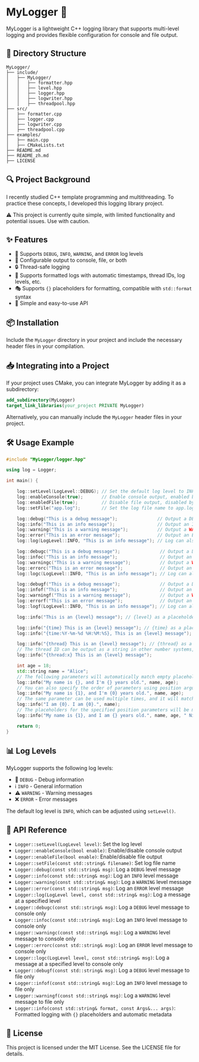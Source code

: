 
# MyLogger 🚀

MyLogger is a lightweight C++ logging library that supports multi-level logging and provides flexible configuration for console and file output.

## 📂 Directory Structure

```
MyLogger/
├── include/
│   ├── MyLogger/
│   │   ├── formatter.hpp
│   │   ├── level.hpp
│   │   ├── logger.hpp
│   │   ├── logwriter.hpp
│   │   ├── threadpool.hpp
├── src/
│   ├── formatter.cpp
│   ├── logger.cpp
│   ├── logwriter.cpp
│   ├── threadpool.cpp
├── examples/
│   ├── main.cpp
│   ├── CMakeLists.txt
├── README.md
├── README_zh.md
├── LICENSE
```

## 🔍 Project Background

I recently studied C++ template programming and multithreading. To practice these concepts, I developed this logging library project.

⚠️ This project is currently quite simple, with limited functionality and potential issues. Use with caution.

## ✨ Features
- 📌 Supports `DEBUG`, `INFO`, `WARNING`, and `ERROR` log levels
- 📁 Configurable output to console, file, or both
- 🔒 Thread-safe logging
- 📝 Supports formatted logs with automatic timestamps, thread IDs, log levels, etc.
- 🎭 Supports `{}` placeholders for formatting, compatible with `std::format` syntax
- 🚀 Simple and easy-to-use API

## 📦 Installation

Include the `MyLogger` directory in your project and include the necessary header files in your compilation.

## 📥 Integrating into a Project

If your project uses CMake, you can integrate MyLogger by adding it as a subdirectory:

```cmake
add_subdirectory(MyLogger)
target_link_libraries(your_project PRIVATE MyLogger)
```

Alternatively, you can manually include the `MyLogger` header files in your project.

## 🛠 Usage Example

```cpp
#include "MyLogger/logger.hpp"

using log = Logger;

int main() {

    log::setLevel(LogLevel::DEBUG); // Set the default log level to INFO
    log::enableConsole(true);       // Enable console output, enabled by default
    log::enabledFile(true);         // Disable file output, disabled by default
    log::setFile("app.log");        // Set the log file name to app.log, default is app.log

    log::debug("This is a debug message");               // Output a DEBUG level log
    log::info("This is an info message");                // Output an INFO level log
    log::warning("This is a warning message");           // Output a WARNING level log
    log::error("This is an error message");              // Output an ERROR level log
    log::log(LogLevel::INFO, "This is an info message"); // Log can also be output using the log() function, same as above

    log::debugc("This is a debug message");               // Output a DEBUG level log, only to the console.
    log::infoc("This is an info message");                // Output an INFO level log, only to the console.
    log::warningc("This is a warning message");           // Output a WARNING level log, only to the console.
    log::errorc("This is an error message");              // Output an ERROR level log, only to the console.
    log::logc(LogLevel::INFO, "This is an info message"); // Log can also be output using the logc() function, only to the console.

    log::debugf("This is a debug message");               // Output a DEBUG level log, only to the file.
    log::infof("This is an info message");                // Output an INFO level log, only to the file.
    log::warningf("This is a warning message");           // Output a WARNING level log, only to the file.
    log::errorf("This is an error message");              // Output an ERROR level log, only to the file.
    log::logf(LogLevel::INFO, "This is an info message"); // Log can also be output using the logf() function, only to the file.

    log::info("This is an {level} message"); // {level} as a placeholder, will be replaced by the actual log level, here it will be replaced with INFO

    log::info("{time} This is an {level} message"); // {time} as a placeholder, will be replaced by the current time, here it will output the current time
    log::info("{time:%Y-%m-%d %H:%M:%S}, This is an {level} message"); // The output format of the current time can be customized, this is the default format

    log::info("{thread} This is an {level} message"); // {thread} as a placeholder, will be replaced by the current thread ID, here it will output the current thread ID
    // The thread ID can be output as a string in other number systems, default is decimal. x for hexadecimal, o for octal, b for binary, d for decimal. Both lowercase and uppercase are valid.
    log::info("{thread:x} This is an {level} message");

    int age = 18;
    std::string name = "Alice";
    // The following parameters will automatically match empty placeholders "{}" and replace them, here it will output "My name is Alice, and I'm 18 years old."
    log::info("My name is {}, and I'm {} years old.", name, age);
    // You can also specify the order of parameters using position arguments. The position arguments must be of unsigned int type, they don't need to start from 0 or be consecutive, they will match in ascending order.
    log::info("My name is {1}, and I'm {0} years old.", name, age);
    // The same parameter can be used multiple times, and it will match the same value.
    log::info("I am {0}. I am {0}.", name);
    // The placeholders for the specified position parameters will be matched first, followed by empty placeholders. The remaining parameters will be directly concatenated. If there are not enough parameters, it will throw an error.
    log::info("My name is {1}, and I am {} years old.", name, age, " Nice to meet you.");

    return 0;
}
```

## 📊 Log Levels

MyLogger supports the following log levels:

- 🐛 `DEBUG`   - Debug information
- ℹ️  `INFO`    - General information
- ⚠️  `WARNING` - Warning messages
- ❌ `ERROR`   - Error messages

The default log level is `INFO`, which can be adjusted using `setLevel()`.

## 🔧 API Reference

- `Logger::setLevel(LogLevel level)`: Set the log level
- `Logger::enableConsole(bool enable)`: Enable/disable console output
- `Logger::enableFile(bool enable)`: Enable/disable file output
- `Logger::setFile(const std::string& filename)`: Set log file name
- `Logger::debug(const std::string& msg)`: Log a `DEBUG` level message
- `Logger::info(const std::string& msg)`: Log an `INFO` level message
- `Logger::warning(const std::string& msg)`: Log a `WARNING` level message
- `Logger::error(const std::string& msg)`: Log an `ERROR` level message
- `Logger::log(LogLevel level, const std::string& msg)`: Log a message at a specified level
- `Logger::debugc(const std::string& msg)`: Log a `DEBUG` level message to console only
- `Logger::infoc(const std::string& msg)`: Log an `INFO` level message to console only
- `Logger::warningc(const std::string& msg)`: Log a `WARNING` level message to console only
- `Logger::errorc(const std::string& msg)`: Log an `ERROR` level message to console only
- `Logger::logc(LogLevel level, const std::string& msg)`: Log a message at a specified level to console only
- `Logger::debugf(const std::string& msg)`: Log a `DEBUG` level message to file only
- `Logger::infof(const std::string& msg)`: Log an `INFO` level message to file only
- `Logger::warningf(const std::string& msg)`: Log a `WARNING` level message to file only
- `Logger::info(const std::string& format, const Args&... args)`: Formatted logging with `{}` placeholders and automatic metadata

## 📜 License

This project is licensed under the MIT License. See the LICENSE file for details.


